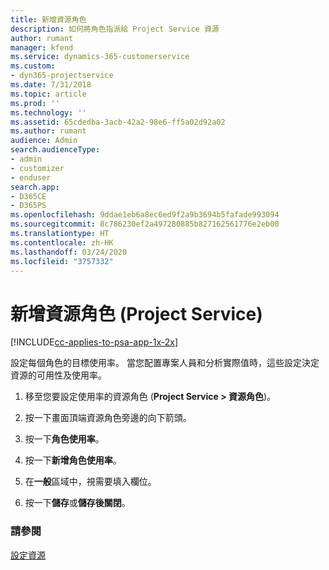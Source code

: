 ```yaml
---
title: 新增資源角色
description: 如何將角色指派給 Project Service 資源
author: rumant
manager: kfend
ms.service: dynamics-365-customerservice
ms.custom:
- dyn365-projectservice
ms.date: 7/31/2018
ms.topic: article
ms.prod: ''
ms.technology: ''
ms.assetid: 65cdedba-3acb-42a2-98e6-ff5a02d92a02
ms.author: rumant
audience: Admin
search.audienceType:
- admin
- customizer
- enduser
search.app:
- D365CE
- D365PS
ms.openlocfilehash: 9ddae1eb6a8ec6ed9f2a9b3694b5fafade993094
ms.sourcegitcommit: 8c786230ef2a497280885b827162561776e2eb00
ms.translationtype: HT
ms.contentlocale: zh-HK
ms.lasthandoff: 03/24/2020
ms.locfileid: "3757332"
---
```

# <a name="add-resource-roles-project-service"></a>新增資源角色 (Project Service)

[!INCLUDE[cc-applies-to-psa-app-1x-2x](../includes/cc-applies-to-psa-app-1x-2x.md)]

設定每個角色的目標使用率。 當您配置專案人員和分析實際值時，這些設定決定資源的可用性及使用率。  
  
1.  移至您要設定使用率的資源角色 (**Project Service > 資源角色**)。  
  
2.  按一下畫面頂端資源角色旁邊的向下箭頭。  
  
3.  按一下**角色使用率**。  
  
4.  按一下**新增角色使用率**。  
  
5.  在**一般**區域中，視需要填入欄位。  
  
6.  按一下**儲存**或**儲存後關閉**。  
  
### <a name="see-also"></a>請參閱  
 [設定資源](../project-service/set-up-resources.md)
